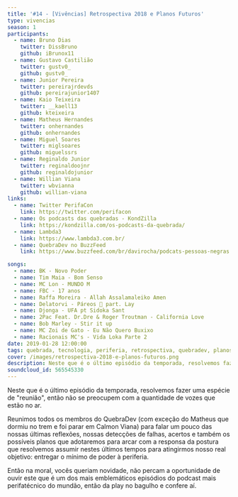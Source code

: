 ```yaml
---
title: '#14 - [Vivências] Retrospectiva 2018 e Planos Futuros'
type: vivencias
season: 1
participants:
  - name: Bruno Dias
    twitter: DissBruno
    github: iBrunox11
  - name: Gustavo Castilião
    twitter: gustv0_
    github: gustv0_
  - name: Junior Pereira
    twitter: pereirajrdevds
    github: pereirajunior1407
  - name: Kaio Teixeira
    twitter: __kaell13
    github: kteixeira
  - name: Matheus Hernandes
    twitter: onhernandes
    github: onhernandes
  - name: Miguel Soares
    twitter: miglsoares
    github: miguelssrs
  - name: Reginaldo Junior
    twitter: reginaldoojnr
    github: reginaldojunior
  - name: Willian Viana
    twitter: wbvianna
    github: willian-viana
links:
  - name: Twitter PerifaCon
    link: https://twitter.com/perifacon
  - name: Os podcasts das quebradas - KondZilla
    link: https://kondzilla.com/os-podcasts-da-quebrada/
  - name: Lambda3
    link: https://www.lambda3.com.br/
  - name: QuebraDev no BuzzFeed
    link: https://www.buzzfeed.com/br/davirocha/podcats-pessoas-negras

songs:
  - name: BK - Novo Poder
  - name: Tim Maia - Bom Senso
  - name: MC Lon - MUNDO M
  - name: FBC - 17 anos
  - name: Raffa Moreira - Allah Assalamaleiko Amen
  - name: Delatorvi - Páreos 👑 part. Lay
  - name: Djonga - UFA pt Sidoka Sant
  - name: 2Pac Feat. Dr.Dre & Roger Troutman - California Love
  - name: Bob Marley - Stir it up
  - name: MC Zoi de Gato - Eu Não Quero Buxixo
  - name: Racionais MC's - Vida Loka Parte 2
date: 2019-01-28 12:00:00
tags: quebrada, tecnologia, periferia, retrospectiva, quebradev, planos, podcast, perifatecnico, periférico, autoestima, organização
cover: /images/retrospectiva-2018-e-planos-futuros.png
description: Neste que é o último episódio da temporada, resolvemos fazer uma espécie de "reunião", então não se preocupem com a quantidade de vozes que estão no ar.
soundcloud_id: 565545330
---
```


Neste que é o último episódio da temporada, resolvemos fazer uma espécie de "reunião", então não se preocupem com a quantidade de vozes que estão no ar.

Reunimos todos os membros do QuebraDev (com exceção do Matheus que dormiu no trem e foi parar em Calmon Viana) para falar um pouco das nossas últimas reflexões, nossas detecções de falhas, acertos e também os possíveis planos que adotaremos para arcar com a responsa da postura que resolvemos assumir nestes últimos tempos para atingirmos nosso real objetivo: entregar o mínimo de poder à periferia.

Então na moral, vocês queriam novidade, não percam a oportunidade de ouvir este que é um dos mais emblemáticos episódios do podcast mais perifatécnico do mundão, então da play no bagulho e confere aí.
